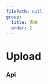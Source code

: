 ```yaml
---
filePath: null
group:
  title: 表单
  order: 2
---
```


# Upload

<code src='./demo.tsx'></code>

### Api

<API hideTitle src='./Upload.tsx'></API>
